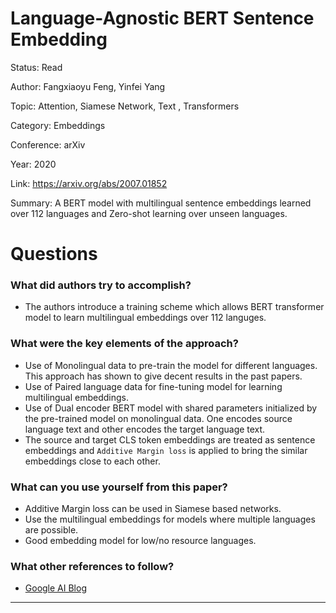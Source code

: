 # Language-Agnostic BERT Sentence Embedding
Status: Read

Author: Fangxiaoyu Feng, Yinfei Yang

Topic: Attention, Siamese Network, Text , Transformers

Category: Embeddings

Conference: arXiv

Year: 2020

Link: https://arxiv.org/abs/2007.01852

Summary: A BERT model with multilingual sentence embeddings learned over 112 languages and Zero-shot learning over unseen languages.

# Questions

### What did authors try to accomplish?

- The authors introduce a training scheme which allows BERT transformer model to learn multilingual embeddings over 112 languges.

### What were the key elements of the approach?

- Use of Monolingual data to pre-train the model for different languages. This approach has shown to give decent results in the past papers.
- Use of Paired language data for fine-tuning model for learning multilingual embeddings.
- Use of Dual encoder BERT model with shared parameters initialized by the pre-trained model on monolingual data. One encodes source language text and other encodes the target language text.
- The source and target CLS token embeddings are treated as sentence embeddings and `Additive Margin loss` is applied to bring the similar embeddings close to each other.

### What can you use yourself from this paper?

- Additive Margin loss can be used in Siamese based networks.
- Use the multilingual embeddings for models where multiple languages are possible.
- Good embedding model for low/no resource languages.

### What other references to follow?

- [Google AI Blog](https://ai.googleblog.com/2020/08/language-agnostic-bert-sentence.html)

---